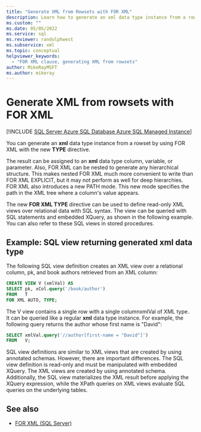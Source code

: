 ```yaml
---
title: "Generate XML from Rowsets with FOR XML"
description: Learn how to generate an xml data type instance from a rowset by using the TYPE directive with the FOR XML clause.
ms.custom: ""
ms.date: 05/05/2022
ms.service: sql
ms.reviewer: randolphwest
ms.subservice: xml
ms.topic: conceptual
helpviewer_keywords:
  - "FOR XML clause, generating XML from rowsets"
author: MikeRayMSFT
ms.author: mikeray
---
```

# Generate XML from rowsets with FOR XML

[!INCLUDE [SQL Server Azure SQL Database Azure SQL Managed Instance](../../includes/applies-to-version/sql-asdb-asdbmi.md)]

You can generate an **xml** data type instance from a rowset by using FOR XML with the new **TYPE** directive.

The result can be assigned to an **xml** data type column, variable, or parameter. Also, FOR XML can be nested to generate any hierarchical structure. This makes nested FOR XML much more convenient to write than FOR XML EXPLICIT, but it may not perform as well for deep hierarchies. FOR XML also introduces a new PATH mode. This new mode specifies the path in the XML tree where a column's value appears.

The new **FOR XML TYPE** directive can be used to define read-only XML views over relational data with SQL syntax. The view can be queried with SQL statements and embedded XQuery, as shown in the following example. You can also refer to these SQL views in stored procedures.

## Example: SQL view returning generated xml data type

The following SQL view definition creates an XML view over a relational column, pk, and book authors retrieved from an XML column:

```sql
CREATE VIEW V (xmlVal) AS
SELECT pk, xCol.query('/book/author')
FROM   T
FOR XML AUTO, TYPE;
```

The V view contains a single row with a single columnxmlVal of XML type`.` It can be queried like a regular **xml** data type instance. For example, the following query returns the author whose first name is "David":

```sql
SELECT xmlVal.query('//author[first-name = "David"]')
FROM   V;
```

SQL view definitions are similar to XML views that are created by using annotated schemas. However, there are important differences. The SQL view definition is read-only and must be manipulated with embedded XQuery. The XML views are created by using annotated schema. Additionally, the SQL view materializes the XML result before applying the XQuery expression, while the XPath queries on XML views evaluate SQL queries on the underlying tables.

## See also

- [FOR XML &#40;SQL Server&#41;](../../relational-databases/xml/for-xml-sql-server.md)
